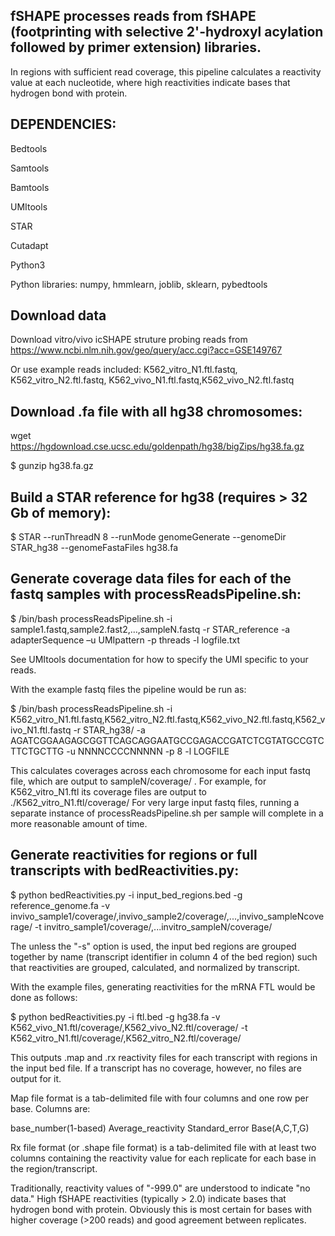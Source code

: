 ## fSHAPE processes reads from fSHAPE (footprinting with selective 2'-hydroxyl acylation followed by primer extension) libraries.
In regions with sufficient read coverage, this pipeline calculates a reactivity value at each nucleotide, where high reactivities
indicate bases that hydrogen bond with protein.

## DEPENDENCIES:
Bedtools

Samtools

Bamtools

UMItools

STAR

Cutadapt

Python3

Python libraries: numpy, hmmlearn, joblib, sklearn, pybedtools

## Download data 

Download vitro/vivo icSHAPE struture probing reads from https://www.ncbi.nlm.nih.gov/geo/query/acc.cgi?acc=GSE149767

Or use example reads included: K562_vitro_N1.ftl.fastq, K562_vitro_N2.ftl.fastq, K562_vivo_N1.ftl.fastq,K562_vivo_N2.ftl.fastq


## Download .fa file with all hg38 chromosomes: 
wget https://hgdownload.cse.ucsc.edu/goldenpath/hg38/bigZips/hg38.fa.gz

$ gunzip hg38.fa.gz

## Build a STAR reference for hg38 (requires > 32 Gb of memory):

$ STAR --runThreadN 8 --runMode genomeGenerate --genomeDir STAR_hg38 --genomeFastaFiles hg38.fa

## Generate coverage data files for each of the fastq samples with processReadsPipeline.sh:

$ /bin/bash processReadsPipeline.sh -i sample1.fastq,sample2.fast2,…,sampleN.fastq -r STAR_reference -a adapterSequence –u UMIpattern -p threads -l logfile.txt

See UMItools documentation for how to specify the UMI specific to your reads.

With the example fastq files the pipeline would be run as:

$ /bin/bash processReadsPipeline.sh -i K562_vitro_N1.ftl.fastq,K562_vitro_N2.ftl.fastq,K562_vivo_N2.ftl.fastq,K562_vivo_N1.ftl.fastq -r STAR_hg38/ -a AGATCGGAAGAGCGGTTCAGCAGGAATGCCGAGACCGATCTCGTATGCCGTCTTCTGCTTG -u NNNNCCCCNNNNN -p 8 -l LOGFILE 

This calculates coverages across each chromosome for each input fastq file, which are output to sampleN/coverage/ . For example, for K562_vitro_N1.ftl its coverage files are output to ./K562_vitro_N1.ftl/coverage/
For very large input fastq files, running a separate instance of processReadsPipeline.sh per sample will complete in a more reasonable amount of time.

## Generate reactivities for regions or full transcripts with bedReactivities.py:

$ python bedReactivities.py -i input_bed_regions.bed -g reference_genome.fa -v invivo_sample1/coverage/,invivo_sample2/coverage/,...,invivo_sampleNcoverage/ -t invitro_sample1/coverage/,...invitro_sampleN/coverage/ 

The unless the "-s" option is used, the input bed regions are grouped together by name (transcript identifier in column 4 of the bed region)
such that reactivities are grouped, calculated, and normalized by transcript.

With the example files, generating reactivities for the mRNA FTL would be done as follows:

$ python bedReactivities.py -i ftl.bed -g hg38.fa -v K562_vivo_N1.ftl/coverage/,K562_vivo_N2.ftl/coverage/ -t K562_vitro_N1.ftl/coverage/,K562_vitro_N2.ftl/coverage/

This outputs .map and .rx reactivity files for each transcript with regions in the input bed file. 
If a transcript has no coverage, however, no files are output for it.

Map file format is a tab-delimited file with four columns and one row per base. Columns are:

base_number(1-based) Average_reactivity Standard_error Base(A,C,T,G)

Rx file format (or .shape file format) is a tab-delimited file with at least two columns containing the reactivity value for each replicate for each base in the region/transcript.

Traditionally, reactivity values of "-999.0" are understood to indicate "no data." High fSHAPE reactivities (typically > 2.0) indicate bases that hydrogen bond with protein. Obviously this is most certain for bases with higher coverage (>200 reads)  and good agreement between replicates.
